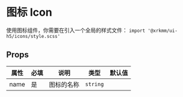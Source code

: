 # 图标 Icon
使用图标组件，你需要在引入一个全局的样式文件：
`import '@xrkmm/ui-h5/icons/style.scss'`

<demo>

## Props
| 属性 | 必填 | 说明 | 类型 | 默认值 |
| --- | --- | --- | --- | --- |
| name | 是 | 图标的名称 | `string` |  |
